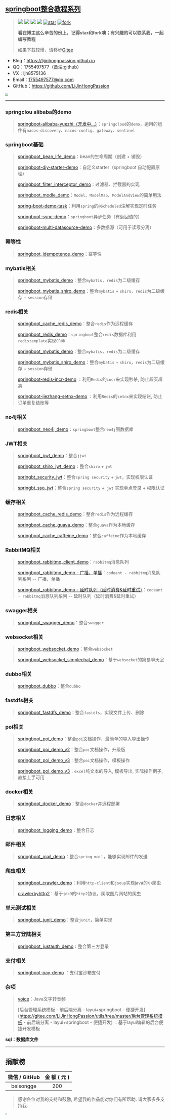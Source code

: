 ## [springboot整合教程系列 ](https://github.com/LiJinHongPassion/springboot/)

><a href="https://github.com/LiJinHongPassion/springboot">![](https://img.shields.io/travis/onevcat/Kingfisher/master.svg)</a>	<a href="https://github.com/LiJinHongPassion/springboot">![](https://badges.gitter.im/Join%20Chat.svg)</a>	<a href="https://github.com/LiJinHongPassion/springboot/">![](https://img.shields.io/cocoapods/l/Kingfisher.svg?style=flat)</a>	<a href="https://github.com/LiJinHongPassion/springboot">![](https://img.shields.io/badge/language-java-red.svg)</a>	<a href='https://gitee.com/LiJinHongPassion/springboot/stargazers'><img src='https://gitee.com/LiJinHongPassion/springboot/badge/star.svg?theme=white' alt='star'></img></a> 	<a href='https://gitee.com/LiJinHongPassion/springboot/members'><img src='https://gitee.com/LiJinHongPassion/springboot/badge/fork.svg?theme=white' alt='fork'></img></a>
>
>**看在博主这么辛苦的份上，记得star和fork噢；有兴趣的可以联系我，一起编写教程**
>
>如果下载较慢，请移步[Gitee](https://gitee.com/LiJinHongPassion/springboot)

- Blog：https://lijinhongpassion.github.io
- QQ：1755497577（备注:github）
- VX：ljh8575136
- Email：1755497577@qq.com
- GitHub：https://github.com/LiJinHongPassion
<img src="./wechat.png" style="zoom: 50%;" />

---

### springclou alibaba的demo

> [springboot-alibaba-yuezhi（开发中...）](https://github.com/LiJinHongPassion/springboot/tree/master/springboot-alibaba-yuezhi)：`springcloud`的`demo`，运用的组件有`nacos-discovery`、`nacos-config`、`gateway`、`sentinel`

### springboot基础

>[springboot_bean_life_demo](https://github.com/LiJinHongPassion/springboot/tree/master/springboot-bean-life-demo)：bean的生命周期（创建 + 销毁）
>
>[springboot-diy-starter-demo](https://github.com/LiJinHongPassion/springboot/tree/master/springboot-diy-starter-demo)：自定义starter（springboot 自动配置原理）
>
>[springboot_filter_interceptor_demo](https://github.com/LiJinHongPassion/springboot/tree/master/springboot_filter_interceptor_demo)：过滤器、拦截器的实现
>
>[springboot_modle_demo](https://github.com/LiJinHongPassion/springboot/tree/master/springboot_modle_demo)：`Model`、`ModelMap`、`ModelAndView`的简单用法
>
>[spring-boot-demo-task](https://github.com/LiJinHongPassion/springboot/tree/master/spring-boot-demo-task)：利用`spring`的`@Scheduled`注解实现定时任务
>
>[springboot-sync-demo](https://github.com/LiJinHongPassion/springboot/tree/master/springboot-sync-demo)：`springboot`异步任务（有返回值的）
>
>[springboot-multi-datasource-demo](https://github.com/LiJinHongPassion/springboot/tree/master/springboot-multi-datasource-demo)：多数据源（可用于读写分离）

### 幂等性

>[springboot_idempotence_demo](https://github.com/LiJinHongPassion/springboot/tree/master/springboot_idempotence_demo)：幂等性

### mybatis相关

>[springboot_mybatis_demo](https://github.com/LiJinHongPassion/springboot/tree/master/springboot_mybatis_demo)：整合`mybatis`，`redis`为二级缓存
>
>[springboot_mybatis_shiro_demo](https://github.com/LiJinHongPassion/springboot/tree/master/springboot_mybatis_shiro_demo)：整合`mybatis` + `shiro`，`redis`为二级缓存 + `session`存储

### redis相关

>[springboot_cache_redis_demo](https://github.com/LiJinHongPassion/springboot/tree/master/springboot_cache_redis_demo)：整合`redis`作为远程缓存
>
>[springboot_redis_demo](https://github.com/LiJinHongPassion/springboot/tree/master/springboot-redis-demo)：`springboot`整合`redis`数据库利用`redistemplate`实现`CRUD`
>
>[springboot_mybatis_demo](https://github.com/LiJinHongPassion/springboot/tree/master/springboot_mybatis_demo)：整合`mybatis`，`redis`为二级缓存
>
>[springboot_mybatis_shiro_demo](https://github.com/LiJinHongPassion/springboot/tree/master/springboot_mybatis_shiro_demo)：整合`mybatis` + `shiro`，`redis`为二级缓存 + `session`存储
>
>[springboot-redis-incr-demo](https://gitee.com/LiJinHongPassion/utils/tree/master/springboot-redis-incr-demo) ：利用`Redis`的`incr`来实现秒杀, 防止超买超卖
>
>[springboot-jiezhang-setnx-demo](https://gitee.com/LiJinHongPassion/utils/tree/master/springboot-jiezhang-setnx-demo) ：利用`Redis`的`setnx`来实现结账, 防止订单重复结账等

### no4j相关

>[springboot_neo4j_demo](https://github.com/LiJinHongPassion/springboot/tree/master/springboot_neo4j_example-master)：`springboot`整合`neo4j`图数据库

### JWT相关

>[springboot_jjwt_demo](https://github.com/LiJinHongPassion/springboot/tree/master/springboot_jjwt_demo)：整合`jjwt`
>
>[springboot_shiro_jwt_demo](https://github.com/LiJinHongPassion/springboot/tree/master/springboot_shiro_jwt_demo)：整合`shiro` + `jwt`
>
>[springbt_security_jwt](https://github.com/LiJinHongPassion/springboot/springbt_security_jwt)：整合`spring security` + `jwt`，实现权限认证
>
>[springbt_sso_jwt](https://github.com/LiJinHongPassion/springboot/springbt_sso_jwt)：整合`spring security` +` jwt` 实现单点登录 + 权限认证

### 缓存相关

>[springboot_cache_redis_demo](https://github.com/LiJinHongPassion/springboot/tree/master/springboot_cache_redis_demo)：整合`redis`作为远程缓存
>
>[springboot_cache_guava_demo](https://github.com/LiJinHongPassion/springboot/tree/master/springboot_cache_guava_demo)：整合`guava`作为本地缓存
>
>[springboot_cache_caffeine_demo](https://github.com/LiJinHongPassion/springboot/tree/master/springboot_cache_caffeine_demo)：整合`caffeine`作为本地缓存

### RabbitMQ相关

>[springboot_rabbitmq_client_demo](https://github.com/LiJinHongPassion/springboot/tree/master/springboot_rabbitmq_client_demo)：`rabbitmq`消息队列
>
>[springboot_rabbitmq_demo - 广播、单播](https://github.com/LiJinHongPassion/springboot/tree/master/springboot_rabbitmq_demo/rabbitmq-demo%EF%BC%88%E5%8D%95%E6%92%AD%E3%80%81%E5%B9%BF%E6%92%AD%EF%BC%89)：`codeant - rabbitmq`消息队列系列 -- 广播、单播
>
>[springboot_rabbitmq_demo - 延时队列（延时消费&延时重试）](https://github.com/LiJinHongPassion/springboot/tree/master/springboot_rabbitmq_demo/rabbitmq-demo（延时队列）)：`codeant - rabbitmq`消息队列系列 -- 延时队列（延时消费&延时重试）

### swagger相关

>[springboot_swagger_demo](https://github.com/LiJinHongPassion/springboot/tree/master/springboot_swagger_demo)：整合`swagger`

### websocket相关

>[springboot_websocket_demo](https://github.com/LiJinHongPassion/springboot/tree/master/springboot_websocket_demo)：整合`websocket`
>
>[springboot_websocket_simplechat_demo](https://github.com/LiJinHongPassion/springboot/tree/master/springboot_websocket_simplechat_demo)：基于`websocket`的简易聊天室

### dubbo相关

>[springboot_dubbo](https://github.com/LiJinHongPassion/springboot/tree/master/springboot_dubbo)：整合`dubbo`

### fastdfs相关

>[springboot_fastdfs_demo](https://github.com/LiJinHongPassion/springboot/tree/master/springboot_fastdfs_demo)：整合`fastdfs`，实现文件上传、删除

### poi相关

>[springboot_poi_demo](https://github.com/LiJinHongPassion/springboot/tree/master/springboot_poi_demo)：整合`poi`文档操作，最简单的导入导出操作
>
>[springboot_poi_demo_v2](https://github.com/LiJinHongPassion/springboot/tree/master/springboot_poi_demo_v2)：整合`poi`文档操作，升级版
>
>[springboot_poi_demo_v3](https://github.com/LiJinHongPassion/springboot/tree/master/springboot_poi_demo_v3)：整合`poi`文档操作，模板操作
>
>[springboot_poi_demo_v3](https://github.com/LiJinHongPassion/springboot/tree/master/springboot_poi_excel-operate-demo)：`excel`纯文本的导入, 模板导出, 实际操作例子, 直接上手可用

### docker相关

>[springboot_docker_demo](https://github.com/LiJinHongPassion/springboot/tree/master/springboot_docker_demo)：整合`docker`并远程部署

### 日志相关

>[springboot_logging_demo](https://github.com/LiJinHongPassion/springboot/tree/master/springboot_logging_demo)：整合日志

### 邮件相关

>[springboot_mail_demo](https://github.com/LiJinHongPassion/springboot/tree/master/springboot_mail_demo)：整合`spring mail`，能够实现邮件的发送

### 爬虫相关

>[springboot_crawler_demo](https://github.com/LiJinHongPassion/springboot/tree/master/springboot_crawler_demo)：利用`http-client`和`jsoup`实现java的小爬虫
>
>[crawlerbyhttp2](https://github.com/LiJinHongPassion/springboot/tree/master/crawlerbyhttp2)：基于`jdk9`的`http2`协议，爬取图片网站的爬虫

### 单元测试相关

>[springboot_junit_demo](https://github.com/LiJinHongPassion/springboot/tree/master/springboot_junit_demo)：整合`junit`，简单实现

### 第三方登陆相关

>[springboot_justauth_demo](https://github.com/LiJinHongPassion/springboot/tree/master/springboot_justauth_demo)：整合第三方登录

### 支付相关

>[springboot-pay-demo](https://gitee.com/LiJinHongPassion/utils/tree/master/springboot-pay-demo) ：支付宝沙箱支付

### 杂项

>[voice](https://github.com/LiJinHongPassion/springboot/tree/master/vioce)：Java文字转音频
>
>[后台管理系统模板 - 前后端分离 - layui+springboot - 便捷开发](https://gitee.com/LiJinHongPassion/utils/tree/master/后台管理系统模板 - 前后端分离 - layui+springboot - 便捷开发) ：基于layui编辑的后台便捷开发模板

**sql：数据库文件**

---

## 捐献榜

| 微信 / GitHub | 金    额  ( 元 ) |
| :-----------: | :------: |
|   beisongge   |   200    |

> 感谢各位对我的支持和鼓励, 希望我的作品能对你们有所帮助. 请大家多多支持我.

<img src="./vxzf.png" style="zoom: 33%;" />

